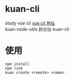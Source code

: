 # kuan-cli

study vue cli [vue cli 地址](https://github.com/vuejs/vue-cli)  
kuan-node-utils 拆分出 kuan-cli

# 使用

```
npm install
npm link
kuan create <remote> <name>
```
